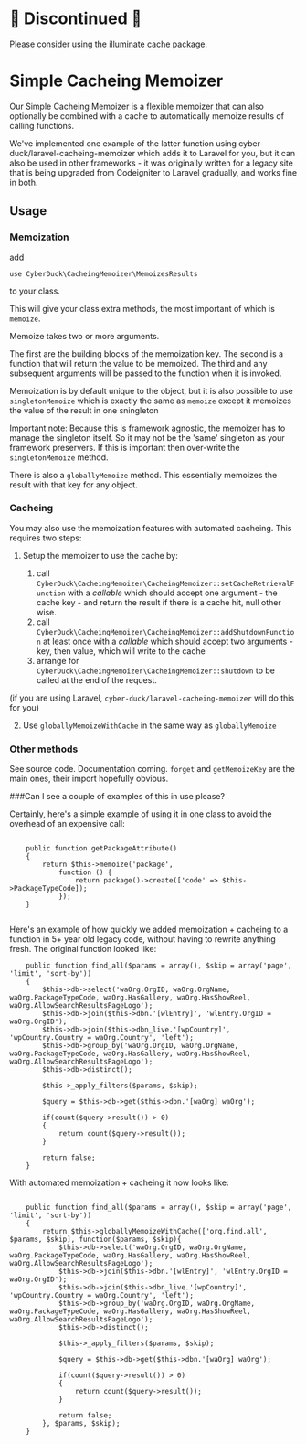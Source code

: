 # 🚨 Discontinued 🚨
Please consider using the [illuminate cache package](https://packagist.org/packages/illuminate/cache).


# Simple Cacheing Memoizer

Our Simple Cacheing Memoizer is a flexible memoizer that can also optionally be combined with a cache to automatically 
memoize results of calling functions. 
  
We've implemented one example of the latter function using cyber-duck/laravel-cacheing-memoizer which adds it to Laravel for you, but
it can also be used in other frameworks - it was originally written for a legacy site that is being upgraded from Codeigniter to
Laravel gradually, and works fine in both. 

## Usage

### Memoization

add  

`use CyberDuck\CacheingMemoizer\MemoizesResults`

to your class. 

This will give your class extra methods, the most important of which is `memoize`.

Memoize takes two or more arguments. 

The first are the building blocks of the memoization key.
The second is a function that will return the value to be memoized.
The third and any subsequent arguments will be passed to the function when it is invoked.

Memoization is by default unique to the object, but it is also possible to use `singletonMemoize` 
which is exactly the same as `memoize` except it memoizes the value of the result in one sningleton

Important note: Because this is framework agnostic, the memoizer has to manage the singleton itself. So it may not be the
'same' singleton as your framework preservers. If this is important then over-write the `singletonMemoize` method.

There is also a `globallyMemoize` method. This essentially memoizes the result with that key for any object.

### Cacheing

You may also use the memoization features with automated cacheing. This requires two steps:

1.  Setup the memoizer to use the cache by:

    1.  call `CyberDuck\CacheingMemoizer\CacheingMemoizer::setCacheRetrievalFunction` with a _callable_ which should accept one
argument - the cache key - and return the result if there is a cache hit, null other wise. 
    2. call `CyberDuck\CacheingMemoizer\CacheingMemoizer::addShutdownFunction` at least once with a _callable_ which should accept
two arguments - key, then value, which will write to the cache
    3. arrange for `CyberDuck\CacheingMemoizer\CacheingMemoizer::shutdown` to be called at the end of the request.

(if you are using Laravel, `cyber-duck/laravel-cacheing-memoizer` will do this for you)
      
2.  Use `globallyMemoizeWithCache` in the same way as `globallyMemoize`

### Other methods

See source code. Documentation coming. `forget` and `getMemoizeKey` are the main ones, their import hopefully obvious.


###Can I see a couple of examples of this in use please?

Certainly, here's a simple example of using it in one class to avoid the overhead of an expensive call:

```

    public function getPackageAttribute()
    {
        return $this->memoize('package',
            function () {
                return package()->create(['code' => $this->PackageTypeCode]);
            });
    }


```

Here's an example of how quickly we added memoization + cacheing to a function in 5+ year old legacy code, without
having to rewrite anything fresh. The original function looked like:

```
    public function find_all($params = array(), $skip = array('page', 'limit', 'sort-by'))
    {
        $this->db->select('waOrg.OrgID, waOrg.OrgName, waOrg.PackageTypeCode, waOrg.HasGallery, waOrg.HasShowReel, waOrg.AllowSearchResultsPageLogo');
        $this->db->join($this->dbn.'[wlEntry]', 'wlEntry.OrgID = waOrg.OrgID');
        $this->db->join($this->dbn_live.'[wpCountry]', 'wpCountry.Country = waOrg.Country', 'left');
        $this->db->group_by('waOrg.OrgID, waOrg.OrgName, waOrg.PackageTypeCode, waOrg.HasGallery, waOrg.HasShowReel, waOrg.AllowSearchResultsPageLogo');
        $this->db->distinct();

        $this->_apply_filters($params, $skip);

        $query = $this->db->get($this->dbn.'[waOrg] waOrg');

        if(count($query->result()) > 0)
        {
            return count($query->result());
        }

        return false;
    }

```


With automated memoization + cacheing it now looks like:

```

    public function find_all($params = array(), $skip = array('page', 'limit', 'sort-by'))
    {
        return $this->globallyMemoizeWithCache(['org.find.all', $params, $skip], function($params, $skip){
            $this->db->select('waOrg.OrgID, waOrg.OrgName, waOrg.PackageTypeCode, waOrg.HasGallery, waOrg.HasShowReel, waOrg.AllowSearchResultsPageLogo');
            $this->db->join($this->dbn.'[wlEntry]', 'wlEntry.OrgID = waOrg.OrgID');
            $this->db->join($this->dbn_live.'[wpCountry]', 'wpCountry.Country = waOrg.Country', 'left');
            $this->db->group_by('waOrg.OrgID, waOrg.OrgName, waOrg.PackageTypeCode, waOrg.HasGallery, waOrg.HasShowReel, waOrg.AllowSearchResultsPageLogo');
            $this->db->distinct();

            $this->_apply_filters($params, $skip);

            $query = $this->db->get($this->dbn.'[waOrg] waOrg');

            if(count($query->result()) > 0)
            {
                return count($query->result());
            }

            return false;
        }, $params, $skip);
    }


```
